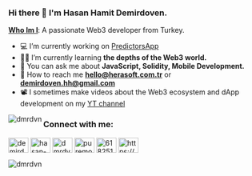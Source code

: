 ### Hi there 👋 I'm Hasan Hamit Demirdoven. 
<u><b>Who Im I</b></u>: A passionate Web3 developer from Turkey.
- 💻 I’m currently working on [PredictorsApp](https://predictors-dapp.vercel.app/)
- 👨‍🏫 I’m currently learning **the depths of the Web3 world.**
- 💬 You can ask me about **JavaScript, Solidity, Mobile Development.**
- 📨 How to reach me **hello@herasoft.com.tr** or **demirdoven.hh@gmail.com**
- 📽️ I sometimes make videos about the Web3 ecosystem and dApp development on my <a href="https://www.youtube.com/channel/UC5vE0wzG3bLJjtM2Wbut96g" target="blank">YT channel</a>
<p><img align="left" src="https://github-readme-stats.vercel.app/api/top-langs?username=dmrdvn&show_icons=true&locale=en&layout=compact" alt="dmrdvn" /></p>
<h3 align="left">Connect with me:</h3>
<p align="left">
<a href="https://twitter.com/demirdovenhh" target="blank"><img align="center" src="https://raw.githubusercontent.com/rahuldkjain/github-profile-readme-generator/master/src/images/icons/Social/twitter.svg" alt="demirdovenhh" height="30" width="40" /></a>
<a href="https://linkedin.com/in/hasan-hamit-demirdoven" target="blank"><img align="center" src="https://raw.githubusercontent.com/rahuldkjain/github-profile-readme-generator/master/src/images/icons/Social/linked-in-alt.svg" alt="hasan-hamit-demirdoven" height="30" width="40" /></a>
<a href="https://instagram.com/dmrdvnn" target="blank"><img align="center" src="https://raw.githubusercontent.com/rahuldkjain/github-profile-readme-generator/master/src/images/icons/Social/instagram.svg" alt="dmrdvnn" height="30" width="40" /></a>
<a href="https://fb.com/puremoment1" target="blank"><img align="center" src="https://raw.githubusercontent.com/rahuldkjain/github-profile-readme-generator/master/src/images/icons/Social/facebook.svg" alt="puremoment1" height="30" width="40" /></a>
<a href="https://stackoverflow.com/users/6182518" target="blank"><img align="center" src="https://raw.githubusercontent.com/rahuldkjain/github-profile-readme-generator/master/src/images/icons/Social/stack-overflow.svg" alt="6182518" height="30" width="40" /></a>
<a href="https://www.youtube.com/channel/UC5vE0wzG3bLJjtM2Wbut96g" target="blank"><img align="center" src="https://raw.githubusercontent.com/rahuldkjain/github-profile-readme-generator/master/src/images/icons/Social/youtube.svg" alt="https://www.youtube.com/channel/UC5vE0wzG3bLJjtM2Wbut96g" height="30" width="40" /></a>
</p>
<p align="left"> <img src="https://komarev.com/ghpvc/?username=dmrdvn&label=Profile%20views&color=0e75b6&style=flat" alt="dmrdvn" /> </p>
